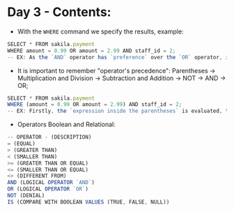 # Day 3 - Contents: 

* With the `WHERE` command we specify the results, example: 
```js
SELECT * FROM sakila.payment
WHERE amount = 0.99 OR amount = 2.99 AND staff_id = 2; 
-- EX: As the `AND` operator has `preference` over the `OR` operator, it is as if the `query` had the following parentheses(executing first): `amount = 0.99 OR (amount = 2.99 AND staff_id = 2)`; 
```
* It is important to remember "operator's precedence": Parentheses -> Multiplication and Division -> Subtraction and Addition -> NOT -> AND -> OR; 
```js
SELECT * FROM sakila.payment
WHERE (amount = 0.99 OR amount = 2.99) AND staff_id = 2; 
-- EX: Firstly, the `expression inside the parentheses` is evaluated, then the `expression on the right` side, and finally the `AND` compares the results on `both sides` and causes only the results that `satisfy both conditions` to be returned; 
```
* Operators Boolean and Relational: 
```js
-- OPERATOR - (DESCRIPTION)
= (EQUAL)
> (GREATER THAN)
< (SMALLER THAN)
>= (GREATER THAN OR EQUAL)
<= (SMALLER THAN OR EQUAL)
<> (DIFFERENT FROM)
AND (LOGICAL OPERATOR `AND`)
OR (LOGICAL OPERATOR `OR`)
NOT (DENIAL)
IS (COMPARE WITH BOOLEAN VALUES (TRUE, FALSE, NULL))
```
